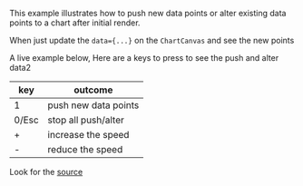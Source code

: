 This example illustrates how to push new data points or alter existing data points to a chart after initial render.

When just update the `data={...}` on the `ChartCanvas` and see the new points

A live example below, Here are a keys to press to see the push and alter data2

| key   | outcome              |
| ----- | -------------------- |
| 1     | push new data points |
| 0/Esc | stop all push/alter  |
| +     | increase the speed   |
| -     | reduce the speed     |

Look for the [source](https://github.com/kossidts/react-stockcharts/blob/master/docs/lib/charts/CandleStickChartWithUpdatingData.js) <!-- , [codesandbox](https://codesandbox.io/s/github/rrag/react-stockcharts-examples2/tree/master/examples/CandleStickChartWithUpdatingData) -->
